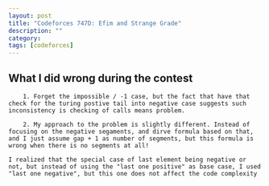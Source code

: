 ```yaml
---
layout: post
title: "Codeforces 747D: Efim and Strange Grade" 
description: ""
category: 
tags: [codeforces]
---
```


What I did wrong during the contest
-----------
```
	1. Forget the impossible / -1 case, but the fact that have that check for the turing postive tail into negative case suggests such inconsistency is checking of calls means problem.
	
	2. My approach to the problem is slightly different. Instead of focusing on the negative segaments, and dirve formula based on that, and I just assume gap + 1 as number of segments, but this formula is wrong when there is no segments at all!

```

	I realized that the special case of last element being negative or not, but instead of using the "last one positive" as base case, I used "last one negative", but this one does not affect the code complexity


